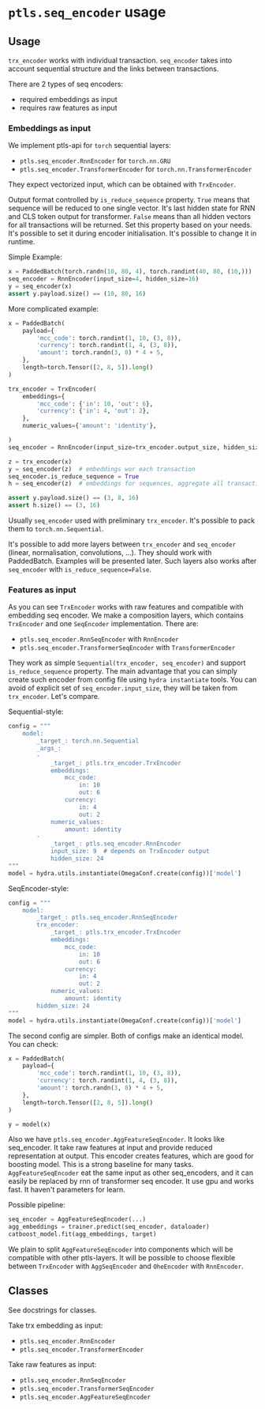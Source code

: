 # `ptls.seq_encoder` usage

## Usage
`trx_encoder` works with individual transaction.
`seq_encoder` takes into account sequential structure and the links between transactions.

There are 2 types of seq encoders:
- required embeddings as input
- requires raw features as input

### Embeddings as input

We implement ptls-api for `torch` sequential layers:
- `ptls.seq_encoder.RnnEncoder` for `torch.nn.GRU`
- `ptls.seq_encoder.TransformerEncoder` for `torch.nn.TransformerEncoder`

They expect vectorized input, which can be obtained with `TrxEncoder`.

Output format controlled by `is_reduce_sequence` property. `True` means that sequence will be reduced 
to one single vector.  It's last hidden state for RNN and CLS token output for transformer.
`False` means than all hidden vectors for all transactions will be returned.  Set this property based on your needs.
It's possible to set it during encoder initialisation. It's possible to change it in runtime.

Simple Example:
```python
x = PaddedBatch(torch.randn(10, 80, 4), torch.randint(40, 80, (10,)))
seq_encoder = RnnEncoder(input_size=4, hidden_size=16)
y = seq_encoder(x)
assert y.payload.size() == (10, 80, 16)
```

More complicated example:
```python
x = PaddedBatch(
    payload={
        'mcc_code': torch.randint(1, 10, (3, 8)),
        'currency': torch.randint(1, 4, (3, 8)),
        'amount': torch.randn(3, 8) * 4 + 5,
    },
    length=torch.Tensor([2, 8, 5]).long()
)

trx_encoder = TrxEncoder(
    embeddings={
        'mcc_code': {'in': 10, 'out': 6},
        'currency': {'in': 4, 'out': 2},
    },
    numeric_values={'amount': 'identity'},

)
seq_encoder = RnnEncoder(input_size=trx_encoder.output_size, hidden_size=16)

z = trx_encoder(x)
y = seq_encoder(z)  # embeddings wor each transaction
seq_encoder.is_reduce_sequence = True
h = seq_encoder(z)  # embeddings for sequences, aggregate all transactions in one embedding

assert y.payload.size() == (3, 8, 16)
assert h.size() == (3, 16)
```

Usually `seq_encoder` used with preliminary `trx_encoder`. It's possible to pack them to `torch.nn.Sequential`.

It's possible to add more layers between `trx_encoder` and `seq_encoder` (linear, normalisation, convolutions, ...). 
They should work with PaddedBatch. Examples will be presented later. Such layers also works after `seq_encoder`
with `is_reduce_sequence=False`.


### Features as input

As you can see `TrxEncoder` works with raw features and compatible with embedding seq encoder.
We make a composition layers, which contains `TrxEncoder` and one `SeqEncoder` implementation.
There are:
- `ptls.seq_encoder.RnnSeqEncoder` with `RnnEncoder`
- `ptls.seq_encoder.TransformerSeqEncoder` with `TransformerEncoder`

They work as simple `Sequential(trx_encoder, seq_encoder)` and support `is_reduce_sequence` property.
The main advantage that you can simply create such encoder from config file using `hydra instantiate` tools.
You can avoid of explicit set of `seq_encoder.input_size`, they will be taken from `trx_encoder`.  Let's compare.

Sequential-style:
```python
config = """
    model:
        _target_: torch.nn.Sequential
        _args_:
        - 
            _target_: ptls.trx_encoder.TrxEncoder
            embeddings:
                mcc_code:
                    in: 10
                    out: 6
                currency:
                    in: 4
                    out: 2
            numeric_values:
                amount: identity
        -
            _target_: ptls.seq_encoder.RnnEncoder
            input_size: 9  # depends on TrxEncoder output
            hidden_size: 24
"""
model = hydra.utils.instantiate(OmegaConf.create(config))['model']
```

SeqEncoder-style:
```python
config = """
    model:
        _target_: ptls.seq_encoder.RnnSeqEncoder
        trx_encoder:
            _target_: ptls.trx_encoder.TrxEncoder
            embeddings:
                mcc_code:
                    in: 10
                    out: 6
                currency:
                    in: 4
                    out: 2
            numeric_values:
                amount: identity
        hidden_size: 24
"""
model = hydra.utils.instantiate(OmegaConf.create(config))['model']
```

The second config are simpler. Both of configs make an identical model. You can check:
```python
x = PaddedBatch(
    payload={
        'mcc_code': torch.randint(1, 10, (3, 8)),
        'currency': torch.randint(1, 4, (3, 8)),
        'amount': torch.randn(3, 8) * 4 + 5,
    },
    length=torch.Tensor([2, 8, 5]).long()
)

y = model(x)
```

Also we have `ptls.seq_encoder.AggFeatureSeqEncoder`.
It looks like seq_encoder. It take raw features at input and provide reduced representation at output.
This encoder creates features, which are good for boosting model. This is a strong baseline for many tasks.
`AggFeatureSeqEncoder` eat the same input as other seq_encoders, and it can easily be replaced
by rnn of transformer seq encoder.  It use gpu and works fast. It haven't parameters for learn.

Possible pipeline:
```python
seq_encoder = AggFeatureSeqEncoder(...)
agg_embeddings = trainer.predict(seq_encoder, dataloader)
catboost_model.fit(agg_embeddings, target)
```

We plain to split `AggFeatureSeqEncoder` into components which will be compatible with other ptls-layers.
It will be possible to choose flexible between `TrxEncoder` with `AggSeqEncoder` and `OheEncoder` with `RnnEncoder`.


## Classes
See docstrings for classes.

Take trx embedding as input:
- `ptls.seq_encoder.RnnEncoder`
- `ptls.seq_encoder.TransformerEncoder`

Take raw features as input:
- `ptls.seq_encoder.RnnSeqEncoder`
- `ptls.seq_encoder.TransformerSeqEncoder`
- `ptls.seq_encoder.AggFeatureSeqEncoder`
